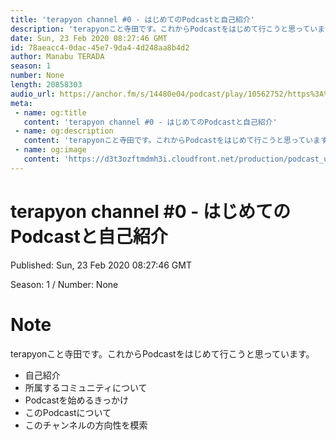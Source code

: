 ```yaml
---
title: 'terapyon channel #0 - はじめてのPodcastと自己紹介'
description: 'terapyonこと寺田です。これからPodcastをはじめて行こうと思っています。  自己紹介 所属するコミュニティについて Podcastを始めるきっかけ このPodcastについて このチャンネ'
date: Sun, 23 Feb 2020 08:27:46 GMT
id: 78aeacc4-0dac-45e7-9da4-4d248aa8b4d2
author: Manabu TERADA
season: 1
number: None
length: 20858303
audio_url: https://anchor.fm/s/14480e04/podcast/play/10562752/https%3A%2F%2Fd3ctxlq1ktw2nl.cloudfront.net%2Fproduction%2F2020-1-23%2F51873485-44100-2-01c9d6c0dff96.mp3
meta:
 - name: og:title
   content: 'terapyon channel #0 - はじめてのPodcastと自己紹介'
 - name: og:description
   content: 'terapyonこと寺田です。これからPodcastをはじめて行こうと思っています。  自己紹介 所属するコミュニティについて Podcastを始めるきっかけ このPodcastについて このチャンネ'
 - name: og:image
   content: 'https://d3t3ozftmdmh3i.cloudfront.net/production/podcast_uploaded/3302665/3302665-1582446732992-f3e5401da36c1.jpg'
---
```

# terapyon channel #0 - はじめてのPodcastと自己紹介

Published: Sun, 23 Feb 2020 08:27:46 GMT

Season: 1 / Number: None

# Note

<p>terapyonこと寺田です。これからPodcastをはじめて行こうと思っています。</p>
<ul>
 <li>自己紹介</li>
 <li>所属するコミュニティについて</li>
 <li>Podcastを始めるきっかけ</li>
 <li>このPodcastについて</li>
  <li>このチャンネルの方向性を模索</li>
</ul>



<a-player 
:options="{
  audio: [
    {
        name: 'terapyon channel #0 - はじめてのPodcastと自己紹介',
        artist: 'terapyon',
        url: 'https://anchor.fm/s/14480e04/podcast/play/10562752/https%3A%2F%2Fd3ctxlq1ktw2nl.cloudfront.net%2Fproduction%2F2020-1-23%2F51873485-44100-2-01c9d6c0dff96.mp3',
        cover: 'https://d3t3ozftmdmh3i.cloudfront.net/production/podcast_uploaded/3302665/3302665-1582446732992-f3e5401da36c1.jpg'
    }
    ]
}"
/>

